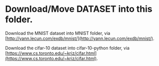 # Download/Move DATASET into this folder.

Download the MNIST dataset into MNIST folder, via [http://yann.lecun.com/exdb/mnist/](http://yann.lecun.com/exdb/mnist/).

Download the cifar-10 dataset into cifar-10-python folder, via [https://www.cs.toronto.edu/~kriz/cifar.html](https://www.cs.toronto.edu/~kriz/cifar.html).
